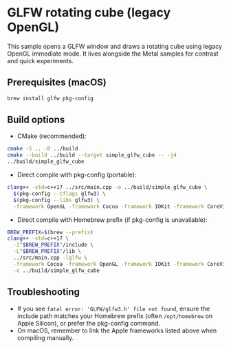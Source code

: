 # GLFW rotating cube (legacy OpenGL)

This sample opens a GLFW window and draws a rotating cube using legacy OpenGL immediate mode. It lives alongside the Metal samples for contrast and quick experiments.

## Prerequisites (macOS)

```zsh
brew install glfw pkg-config
```

## Build options

- CMake (recommended):

```zsh
cmake -S .. -B ../build
cmake --build ../build --target simple_glfw_cube -- -j4
../build/simple_glfw_cube
```

- Direct compile with pkg-config (portable):

```zsh
clang++ -std=c++17 ../src/main.cpp -o ../build/simple_glfw_cube \
  $(pkg-config --cflags glfw3) \
  $(pkg-config --libs glfw3) \
  -framework OpenGL -framework Cocoa -framework IOKit -framework CoreVideo
```

- Direct compile with Homebrew prefix (if pkg-config is unavailable):

```zsh
BREW_PREFIX=$(brew --prefix)
clang++ -std=c++17 \
  -I"$BREW_PREFIX"/include \
  -L"$BREW_PREFIX"/lib \
  ../src/main.cpp -lglfw \
  -framework Cocoa -framework OpenGL -framework IOKit -framework CoreVideo \
  -o ../build/simple_glfw_cube
```

## Troubleshooting

- If you see `fatal error: 'GLFW/glfw3.h' file not found`, ensure the include path matches your Homebrew prefix (often `/opt/homebrew` on Apple Silicon), or prefer the pkg-config command.
- On macOS, remember to link the Apple frameworks listed above when compiling manually.
